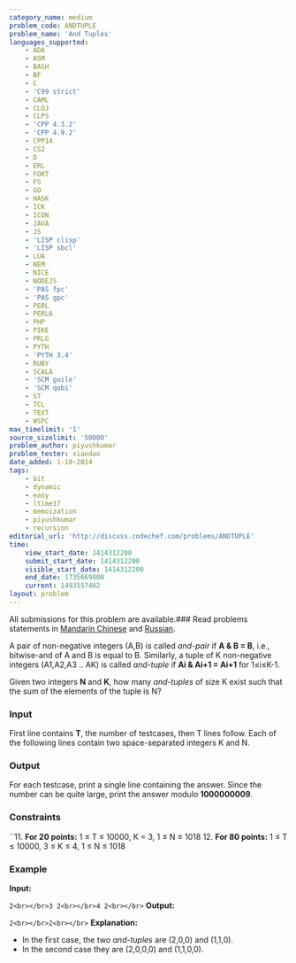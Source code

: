 ```yaml
---
category_name: medium
problem_code: ANDTUPLE
problem_name: 'And Tuples'
languages_supported:
    - ADA
    - ASM
    - BASH
    - BF
    - C
    - 'C99 strict'
    - CAML
    - CLOJ
    - CLPS
    - 'CPP 4.3.2'
    - 'CPP 4.9.2'
    - CPP14
    - CS2
    - D
    - ERL
    - FORT
    - FS
    - GO
    - HASK
    - ICK
    - ICON
    - JAVA
    - JS
    - 'LISP clisp'
    - 'LISP sbcl'
    - LUA
    - NEM
    - NICE
    - NODEJS
    - 'PAS fpc'
    - 'PAS gpc'
    - PERL
    - PERL6
    - PHP
    - PIKE
    - PRLG
    - PYTH
    - 'PYTH 3.4'
    - RUBY
    - SCALA
    - 'SCM guile'
    - 'SCM qobi'
    - ST
    - TCL
    - TEXT
    - WSPC
max_timelimit: '1'
source_sizelimit: '50000'
problem_author: piyushkumar
problem_tester: xiaodao
date_added: 1-10-2014
tags:
    - bit
    - dynamic
    - easy
    - ltime17
    - memoization
    - piyushkumar
    - recursion
editorial_url: 'http://discuss.codechef.com/problems/ANDTUPLE'
time:
    view_start_date: 1414312200
    submit_start_date: 1414312200
    visible_start_date: 1414312200
    end_date: 1735669800
    current: 1493557462
layout: problem
---
```

All submissions for this problem are available.###  Read problems statements in [Mandarin Chinese](http://www.codechef.com/download/translated/LTIME17/mandarin/ANDTUPLE.pdf) and [Russian](http://www.codechef.com/download/translated/LTIME17/russian/ANDTUPLE.pdf).

A pair of non-negative integers (A,B) is called _and-pair_ if **A & B = B**, i.e., bitwise-and of A and B is equal to B. Similarly, a tuple of K non-negative integers (A1,A2,A3 .. AK) is called _and-tuple_ if **Ai & Ai+1 = Ai+1** for 1≤i≤K-1.

Given two integers **N** and **K**, how many _and-tuples_ of size K exist such that the sum of the elements of the tuple is N?

### Input

First line contains **T**, the number of testcases, then T lines follow. Each of the following lines contain two space-separated integers K and N.

### Output

For each testcase, print a single line containing the answer. Since the number can be quite large, print the answer modulo **1000000009**.

### Constraints


``11. **For 20 points:** 1 ≤ T ≤ 10000, K = 3, 1 ≤ N ≤ 1018
12. **For 80 points:** 1 ≤ T ≤ 10000, 3 ≤ K ≤ 4, 1 ≤ N ≤ 1018
### Example

**Input:**

`2<br></br>3 2<br></br>4 2<br></br>`
**Output:**

`2<br></br>2<br></br>`
**Explanation:**

- In the first case, the two _and-tuples_ are (2,0,0) and (1,1,0).
- In the second case they are (2,0,0,0) and (1,1,0,0).
